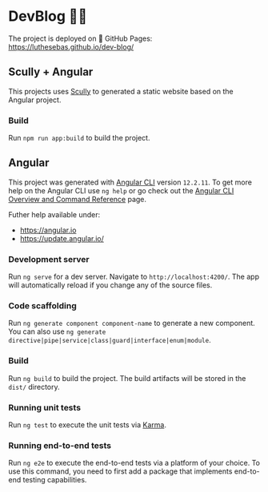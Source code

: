 # DevBlog 👨‍💻

The project is deployed on 📖 GitHub Pages: https://luthesebas.github.io/dev-blog/

## Scully + Angular

This projects uses [Scully](https://scully.io/) to generated a static website based on the Angular project. 

### Build

Run `npm run app:build` to build the project.

## Angular

This project was generated with [Angular CLI](https://github.com/angular/angular-cli) version `12.2.11`. To get more help on the Angular CLI use `ng help` or go check out the [Angular CLI Overview and Command Reference](https://angular.io/cli) page.

Futher help available under:
- https://angular.io
- https://update.angular.io/

### Development server

Run `ng serve` for a dev server. Navigate to `http://localhost:4200/`. The app will automatically reload if you change any of the source files.

### Code scaffolding

Run `ng generate component component-name` to generate a new component. You can also use `ng generate directive|pipe|service|class|guard|interface|enum|module`.

### Build

Run `ng build` to build the project. The build artifacts will be stored in the `dist/` directory.

### Running unit tests

Run `ng test` to execute the unit tests via [Karma](https://karma-runner.github.io).

### Running end-to-end tests

Run `ng e2e` to execute the end-to-end tests via a platform of your choice. To use this command, you need to first add a package that implements end-to-end testing capabilities.
